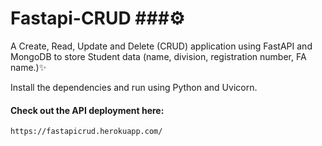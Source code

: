 # Fastapi-CRUD  ###⚙️

A Create, Read, Update and Delete (CRUD) application using FastAPI and MongoDB to store Student data (name, division, registration number, FA name.)✨

Install the dependencies and run using Python and Uvicorn.

#### Check out the API deployment here: 
```https://fastapicrud.herokuapp.com/```






